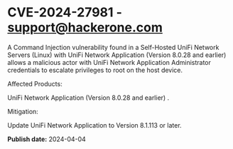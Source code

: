 # CVE-2024-27981 - support@hackerone.com

A Command Injection vulnerability found in a Self-Hosted UniFi Network Servers (Linux) with UniFi Network Application (Version 8.0.28 and earlier) allows a malicious actor with UniFi Network Application Administrator credentials to escalate privileges to root on the host device.

Affected Products:
UniFi Network Application (Version 8.0.28 and earlier) .
 
Mitigation:
Update UniFi Network Application to Version 8.1.113 or later.

**Publish date:** 2024-04-04
